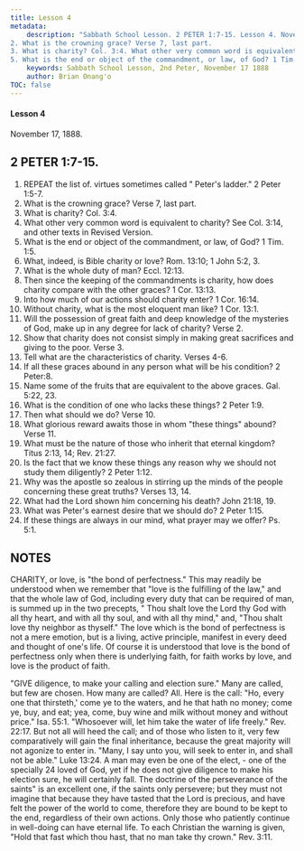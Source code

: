 ```yaml
---
title: Lesson 4
metadata:
    description: "Sabbath School Lesson. 2 PETER 1:7-15. Lesson 4. November 17, 1888. 1. REPEAT the list of. virtues sometimes called \"Peter's ladder.\" 2 Peter r:5-7.
2. What is the crowning grace? Verse 7, last part.
3. What is charity? Col. 3:4. What other very common word is equivalent to charity? See Col. 3:14, and other texts in Revised Version.
5. What is the end or object of the commandment, or law, of God? 1 Tim. 1:5."
    keywords: Sabbath School Lesson, 2nd Peter, November 17 1888
    author: Brian Onang'o
TOC: false
---
```


#### Lesson 4

November 17, 1888.

## 2 PETER 1:7-15.

1. REPEAT the list of. virtues sometimes called " Peter's ladder." 2 Peter 1:5-7.
2. What is the crowning grace? Verse 7, last part.
3. What is charity? Col. 3:4.
4. What other very common word is equivalent to charity? See Col. 3:14, and other texts in Revised Version.
5. What is the end or object of the commandment, or law, of God? 1 Tim. 1:5.
6. What, indeed, is Bible charity or love? Rom. 13:10; 1 John 5:2, 3.
7. What is the whole duty of man? Eccl. 12:13.
8. Then since the keeping of the commandments is charity, how does charity compare with the other graces? 1 Cor. 13:13.
9. Into how much of our actions should charity enter? 1 Cor. 16:14.
10. Without charity, what is the most eloquent man like? 1 Cor. 13:1.
11. Will the possession of great faith and deep knowledge of the mysteries of God, make up in any degree for lack of charity? Verse 2.
12. Show that charity does not consist simply in making great sacrifices and giving to the poor. Verse 3.
13. Tell what are the characteristics of charity. Verses 4-6.
14. If all these graces abound in any person what will be his condition? 2 Peter:8.
15. Name some of the fruits that are equivalent to the above graces. Gal. 5:22, 23.
16. What is the condition of one who lacks these things? 2 Peter 1:9.
17. Then what should we do? Verse 10.
18. What glorious reward awaits those in whom "these things" abound? Verse 11.
19. What must be the nature of those who inherit that eternal kingdom? Titus 2:13, 14; Rev. 21:27.
20. Is the fact that we know these things any reason why we should not study them diligently? 2 Peter 1:12.
21. Why was the apostle so zealous in stirring up the minds of the people concerning these great truths? Verses 13, 14.
22. What had the Lord shown him concerning his death? John 21:18, 19.
23. What was Peter's earnest desire that we should do? 2 Peter 1:15.
24. If these things are always in our mind, what prayer may we offer? Ps. 5:1.

## NOTES

CHARITY, or love, is "the bond of perfectness." This may readily be understood when we remember that "love is the fulfilling of the law," and that the whole law of God, including every duty that can be required of man, is summed up in the two precepts, " Thou shalt love the Lord thy God with all thy heart, and with all thy soul, and with all thy mind," and, "Thou shalt love thy neighbor as thyself." The love which is the bond of perfectness is not a mere emotion, but is a living, active principle, manifest in every deed and thought of one's life. Of course it is understood that love is the bond of perfectness only when there is underlying faith, for faith works by love, and love is the product of faith.

"GIVE diligence, to make your calling and election sure." Many are called, but few are chosen. How many are called? All. Here is the call: "Ho, every one that thirsteth,' come ye to the waters, and he that hath no money; come ye, buy, and eat; yea, come, buy wine and milk without money and without price." Isa. 55:1. "Whosoever will, let him take the water of life freely." Rev. 22:17. But not all will heed the call; and of those who listen to it, very few comparatively will gain the final inheritance, because the great majority will not agonize to enter in. "Many, I say unto you, will seek to enter in, and shall not be able." Luke 13:24. A man may even be one of the elect, - one of the specially 24 loved of God, yet if he does not give diligence to make his election sure, he will certainly fall. The doctrine of the perseverance of the saints" is an excellent one, if the saints only persevere; but they must not imagine that because they have tasted that the Lord is precious, and have felt the power of the world to come, therefore they are bound to be kept to the end, regardless of their own actions. Only those who patiently continue in well-doing can have eternal life. To each Christian the warning is given, "Hold that fast which thou hast, that no man take thy crown." Rev. 3:11.
